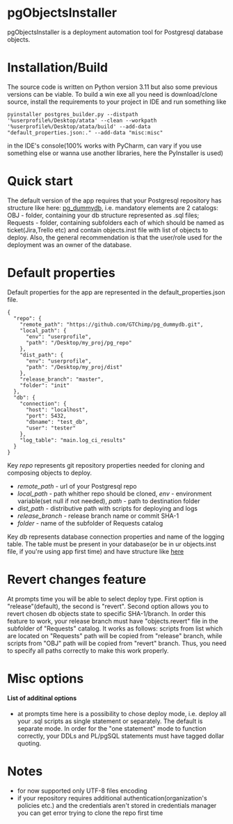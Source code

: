 # pgObjectsInstaller

pgObjectsInstaller is a deployment automation tool for Postgresql database objects.


# Installation/Build

The source code is written on Python version 3.11 but also some previous versions can be viable.
To build a win exe all you need is download/clone source, install the requirements to your project in IDE and run something like 
```
pyinstaller postgres_builder.py --distpath '%userprofile%/Desktop/atata' --clean --workpath '%userprofile%/Desktop/atata/build' --add-data "default_properties.json:." --add-data "misc:misc"
```
in the IDE's console(100% works with PyCharm, can vary if you use something else or wanna use another libraries, here the PyInstaller is used)

# Quick start

The default version of the app requires that your Postgresql repository has structure like here: [pg_dummydb](https://github.com/GTChimp/pg_dummydb), i.e. mandatory elements are 2 catalogs: OBJ - folder, containing your db structure represented as .sql files; Requests - folder, containing subfolders each of which should be named as ticket(Jira,Trello etc) and contain objects.inst file with list of objects to deploy.
Also, the general recommendation is that the user/role used for the deployment was an owner of the database.


# Default properties

Default properties for the app are represented in the default_properties.json file.
```
{
  "repo": {
    "remote_path": "https://github.com/GTChimp/pg_dummydb.git",
    "local_path": {
      "env": "userprofile",
      "path": "/Desktop/my_proj/pg_repo"
    },
    "dist_path": {
      "env": "userprofile",
      "path": "/Desktop/my_proj/dist"
    },
    "release_branch": "master",
    "folder": "init"
  },
  "db": {
    "connection": {
      "host": "localhost",
      "port": 5432,
      "dbname": "test_db",
      "user": "tester"
    },
    "log_table": "main.log_ci_results"
  }
}
```
Key *repo* represents git repository properties needed for cloning and composing objects to deploy.

 - *remote_path* - url of your Postgresql repo
 - *local_path* - path whither repo should be cloned, *env* - environment variable(set null if not needed), *path* - path to destination folder
 - *dist_path* - distributive path with scripts for deploying and logs
 - *release_branch* - release branch name or commit SHA-1
 - *folder* - name of the subfolder of Requests catalog

Key *db* represents database connection properties and name of the logging table. The table must be present in your database(or be in ur objects.inst file, if you're using app first time) and have structure like [here](https://github.com/GTChimp/pg_dummydb/blob/master/OBJ/Schemas/main/Tables/log_ci_results.sql)
# Revert changes feature
At prompts time you will be able to select deploy type. First option is "release"(default), the second is "revert".
Second option allows you to revert chosen db objects state to specific SHA-1/branch.
In order this feature to work, your release branch must have "objects.revert" file in the subfolder of "Requests" catalog.
It works as follows: scripts from list which are located on "Requests" path will be copied from "release" branch, while 
scripts from "OBJ" path will be copied from "revert" branch. Thus, you need to specify all paths correctly to make this work properly.
# Misc options
#### List of additinal options

 - at prompts time here is a possibility to chose deploy mode, i.e. deploy all your .sql scripts as single statement  or separately. The default is separate mode. In order for the "one statement" mode to function correctly, your DDLs and PL/pgSQL statements must have tagged dollar quoting.

# Notes

 - for now supported only UTF-8 files encoding
 - if your repository requires additional authentication(organization's policies etc.) and the credentials aren't stored in credentials manager you can get error trying to clone the repo first time